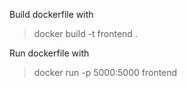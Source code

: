 Build dockerfile with
> docker build -t frontend .

Run dockerfile with 
> docker run -p 5000:5000 frontend
